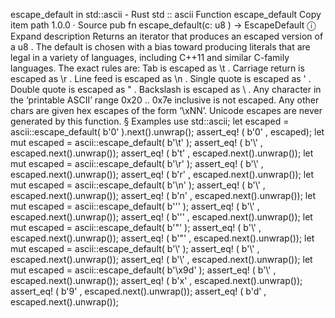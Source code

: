 escape_default in std::ascii - Rust
std
::
ascii
Function
escape_default
Copy item path
1.0.0
·
Source
pub fn escape_default(c:
u8
) ->
EscapeDefault
ⓘ
Expand description
Returns an iterator that produces an escaped version of a
u8
.
The default is chosen with a bias toward producing literals that are
legal in a variety of languages, including C++11 and similar C-family
languages. The exact rules are:
Tab is escaped as
\t
.
Carriage return is escaped as
\r
.
Line feed is escaped as
\n
.
Single quote is escaped as
\'
.
Double quote is escaped as
\"
.
Backslash is escaped as
\\
.
Any character in the ‘printable ASCII’ range
0x20
..
0x7e
inclusive is not escaped.
Any other chars are given hex escapes of the form ‘\xNN’.
Unicode escapes are never generated by this function.
§
Examples
use
std::ascii;
let
escaped = ascii::escape_default(
b'0'
).next().unwrap();
assert_eq!
(
b'0'
, escaped);
let
mut
escaped = ascii::escape_default(
b'\t'
);
assert_eq!
(
b'\\'
, escaped.next().unwrap());
assert_eq!
(
b't'
, escaped.next().unwrap());
let
mut
escaped = ascii::escape_default(
b'\r'
);
assert_eq!
(
b'\\'
, escaped.next().unwrap());
assert_eq!
(
b'r'
, escaped.next().unwrap());
let
mut
escaped = ascii::escape_default(
b'\n'
);
assert_eq!
(
b'\\'
, escaped.next().unwrap());
assert_eq!
(
b'n'
, escaped.next().unwrap());
let
mut
escaped = ascii::escape_default(
b'\''
);
assert_eq!
(
b'\\'
, escaped.next().unwrap());
assert_eq!
(
b'\''
, escaped.next().unwrap());
let
mut
escaped = ascii::escape_default(
b'"'
);
assert_eq!
(
b'\\'
, escaped.next().unwrap());
assert_eq!
(
b'"'
, escaped.next().unwrap());
let
mut
escaped = ascii::escape_default(
b'\\'
);
assert_eq!
(
b'\\'
, escaped.next().unwrap());
assert_eq!
(
b'\\'
, escaped.next().unwrap());
let
mut
escaped = ascii::escape_default(
b'\x9d'
);
assert_eq!
(
b'\\'
, escaped.next().unwrap());
assert_eq!
(
b'x'
, escaped.next().unwrap());
assert_eq!
(
b'9'
, escaped.next().unwrap());
assert_eq!
(
b'd'
, escaped.next().unwrap());
